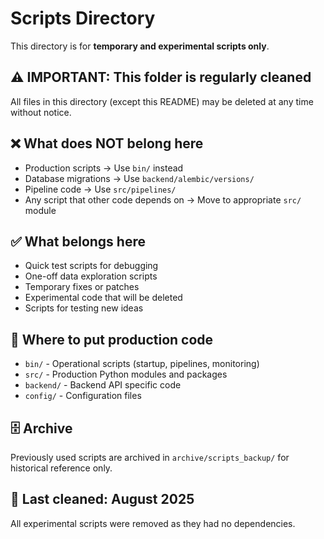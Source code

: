 # Scripts Directory

This directory is for **temporary and experimental scripts only**.

## ⚠️ IMPORTANT: This folder is regularly cleaned

All files in this directory (except this README) may be deleted at any time without notice.

## ❌ What does NOT belong here

- Production scripts → Use `bin/` instead
- Database migrations → Use `backend/alembic/versions/`
- Pipeline code → Use `src/pipelines/`
- Any script that other code depends on → Move to appropriate `src/` module

## ✅ What belongs here

- Quick test scripts for debugging
- One-off data exploration scripts
- Temporary fixes or patches
- Experimental code that will be deleted
- Scripts for testing new ideas

## 📁 Where to put production code

- `bin/` - Operational scripts (startup, pipelines, monitoring)
- `src/` - Production Python modules and packages
- `backend/` - Backend API specific code
- `config/` - Configuration files

## 🗄️ Archive

Previously used scripts are archived in `archive/scripts_backup/` for historical reference only.

## 🧹 Last cleaned: August 2025

All experimental scripts were removed as they had no dependencies.
